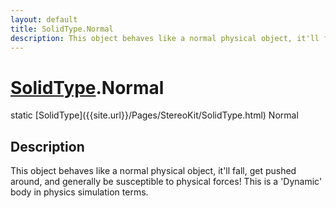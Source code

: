 ```yaml
---
layout: default
title: SolidType.Normal
description: This object behaves like a normal physical object, it'll fall, get pushed around, and generally be susceptible to physical forces! This is a 'Dynamic' body in physics simulation terms.
---
```

# [SolidType]({{site.url}}/Pages/StereoKit/SolidType.html).Normal

<div class='signature' markdown='1'>
static [SolidType]({{site.url}}/Pages/StereoKit/SolidType.html) Normal
</div>

## Description
This object behaves like a normal physical object, it'll
fall, get pushed around, and generally be susceptible to physical
forces! This is a 'Dynamic' body in physics simulation terms.


